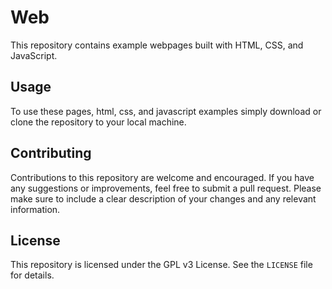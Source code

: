 # Web

This repository contains example webpages built with HTML, CSS, and JavaScript.

## Usage

To use these pages, html, css, and javascript examples simply download or clone the repository to your local machine.

## Contributing

Contributions to this repository are welcome and encouraged. If you have any suggestions or improvements, feel free to submit a pull request. Please make sure to include a clear description of your changes and any relevant information.

## License

This repository is licensed under the GPL v3 License. See the `LICENSE` file for details.
